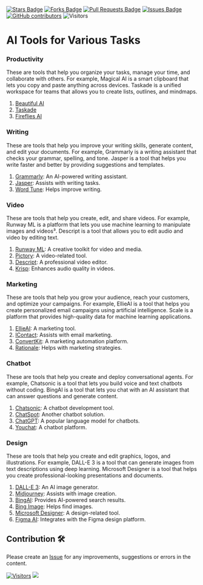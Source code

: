 <a href="https://github.com/drshahizan/Generative-AI-Playground/stargazers"><img src="https://img.shields.io/github/stars/drshahizan/Generative-AI-Playground" alt="Stars Badge"/></a>
<a href="https://github.com/drshahizan/Generative-AI-Playground/network/members"><img src="https://img.shields.io/github/forks/drshahizan/Generative-AI-Playground" alt="Forks Badge"/></a>
<a href="https://github.com/drshahizan/Generative-AI-Playground/pulls"><img src="https://img.shields.io/github/issues-pr/drshahizan/Generative-AI-Playground" alt="Pull Requests Badge"/></a>
<a href="https://github.com/drshahizan/Generative-AI-Playground"><img src="https://img.shields.io/github/issues/drshahizan/Generative-AI-Playground" alt="Issues Badge"/></a>
<a href="https://github.com/drshahizan/Generative-AI-Playground/graphs/contributors"><img alt="GitHub contributors" src="https://img.shields.io/github/contributors/drshahizan/Generative-AI-Playground?color=2b9348"></a>
![Visitors](https://api.visitorbadge.io/api/visitors?path=https%3A%2F%2Fgithub.com%2Fdrshahizan%2Fai-tools&labelColor=%23d9e3f0&countColor=%23697689&style=flat)

# AI Tools for Various Tasks

### Productivity
These are tools that help you organize your tasks, manage your time, and collaborate with others. For example, Magical AI is a smart clipboard that lets you copy and paste anything across devices. Taskade is a unified workspace for teams that allows you to create lists, outlines, and mindmaps.
   1. [Beautiful AI](https://www.beautiful.ai/)
   2. [Taskade](https://www.taskade.com/)
   3. [Fireflies AI](https://fireflies.ai/)
     
### Writing
These are tools that help you improve your writing skills, generate content, and edit your documents. For example, Grammarly is a writing assistant that checks your grammar, spelling, and tone. Jasper is a tool that helps you write faster and better by providing suggestions and templates.
   1. [Grammarly](https://www.grammarly.com/): An AI-powered writing assistant.
   2. [Jasper](https://jasper.ai/): Assists with writing tasks.
   3. [Word Tune](https://www.wordtune.com/): Helps improve writing.

### Video
These are tools that help you create, edit, and share videos. For example, Runway ML is a platform that lets you use machine learning to manipulate images and videos³. Descript is a tool that allows you to edit audio and video by editing text.
   1. [Runway ML](https://runwayml.com/): A creative toolkit for video and media.
   2. [Pictory](https://pictory.ai/): A video-related tool.
   3. [Descript](https://www.descript.com/): A professional video editor.
   4. [Krisp](https://krisp.ai/): Enhances audio quality in videos.

### Marketing
These are tools that help you grow your audience, reach your customers, and optimize your campaigns. For example, EllieAI is a tool that helps you create personalized email campaigns using artificial intelligence. Scale is a platform that provides high-quality data for machine learning applications.
   1. [EllieAI](https://ellieai.com/): A marketing tool.
   2. [IContact](https://www.icontact.com/): Assists with email marketing.
   3. [ConvertKit](https://convertkit.com/): A marketing automation platform.
   4. [Rationale](https://www.rationale.io/): Helps with marketing strategies.

### Chatbot
These are tools that help you create and deploy conversational agents. For example, Chatsonic is a tool that lets you build voice and text chatbots without coding. BingAI is a tool that lets you chat with an AI assistant that can answer questions and generate content.
   1. [Chatsonic](https://www.chatsonic.ai/): A chatbot development tool.
   2. [ChatSpot](https://www.chatspot.com/): Another chatbot solution.
   3. [ChatGPT](https://chat.openai.com/): A popular language model for chatbots.
   4. [Youchat](https://www.youchat.ai/): A chatbot platform.


### Design
These are tools that help you create and edit graphics, logos, and illustrations. For example, DALL-E 3 is a tool that can generate images from text descriptions using deep learning. Microsoft Designer is a tool that helps you create professional-looking presentations and documents.
   1. [DALL-E 3](https://openai.com/research/dall-e-3/): An AI image generator.
   2. [Midjourney](https://midjourney.com/): Assists with image creation.
   3. [BingAI](https://www.bing.com/): Provides AI-powered search results.
   4. [Bing Image](https://www.bing.com/images): Helps find images.
   5. [Microsoft Designer](https://www.microsoft.com/design/): A design-related tool.
   6. [Figma AI](https://www.figma.com/): Integrates with the Figma design platform.
     
## Contribution 🛠️
Please create an [Issue](https://github.com/drshahizan/Generative-AI-Playground/issues) for any improvements, suggestions or errors in the content.

[![Visitors](https://api.visitorbadge.io/api/visitors?path=https%3A%2F%2Fgithub.com%2Fdrshahizan&labelColor=%23697689&countColor=%23555555&style=plastic)](https://visitorbadge.io/status?path=https%3A%2F%2Fgithub.com%2Fdrshahizan)
![](https://hit.yhype.me/github/profile?user_id=81284918)


